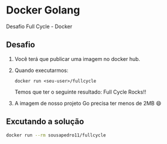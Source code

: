 # Docker Golang

Desafio Full Cycle - Docker

## Desafio

1. Você terá que publicar uma imagem no docker hub.
2. Quando executarmos:

   `docker run <seu-user>/fullcycle`

   Temos que ter o seguinte resultado: Full Cycle Rocks!!

3. A imagem de nosso projeto Go precisa ter menos de 2MB :smile:

## Excutando a solução

```bash
docker run --rm sousapedro11/fullcycle
```
